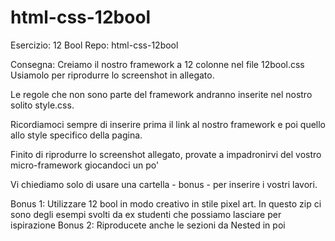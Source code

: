 # html-css-12bool

Esercizio: 12 Bool
Repo: html-css-12bool

Consegna:
Creiamo il nostro framework a 12 colonne nel file 12bool.css
Usiamolo per riprodurre lo screenshot in allegato.

Le regole che non sono parte del framework andranno inserite nel nostro solito style.css.

Ricordiamoci sempre di inserire prima il link al nostro framework e poi quello allo style specifico della pagina.

Finito di riprodurre lo screenshot allegato, provate a impadronirvi del vostro micro-framework giocandoci un po'

Vi chiediamo solo di usare una cartella - bonus - per inserire i vostri lavori.

Bonus 1:
Utilizzare 12 bool in modo creativo in stile pixel art. In questo zip ci sono degli esempi svolti da ex studenti che possiamo lasciare per ispirazione
Bonus 2:
Riproducete anche le sezioni da Nested in poi